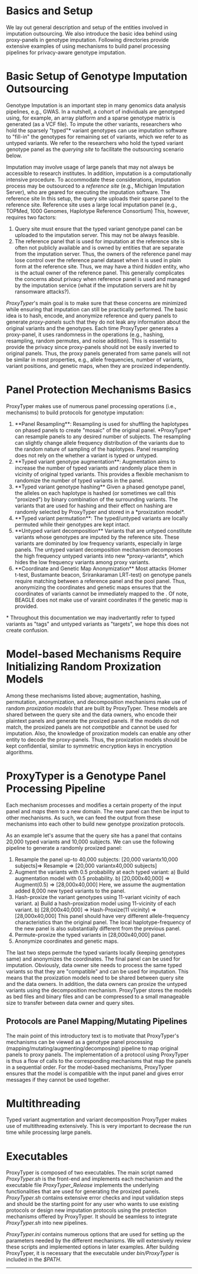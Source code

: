 # Basics and Setup 

We lay out general description and setup of the entities involved in imputation outsourcing. We also introduce the basic idea behind using proxy-panels in genotype imputation. Following directories provide extensive examples of using mechanisms to build panel processing pipelines for privacy-aware genotype imputation.

# Basic Setup of Genotype Imputation Outsourcing

Genotype Imputation is an important step in many genomics data analysis pipelines, e.g., GWAS. In a nutshell, a cohort of individuals are genotyped using, for example, an array platform and a sparse genotype matrix is generated (as a VCF file). To impute the other variants, researchers who hold the sparsely "typed"* variant genotypes can use imputation software to "fill-in" the genotypes for remaining set of variants, which we refer to as untyped variants. We refer to the researchers who hold the typed variant genotype panel as the *querying site* to facilitate the outsourcing scenario below.

Imputation may involve usage of large panels that may not always be accessible to research institutes. In addition, imputation is a computationally intensive procedure. To accommodate these considerations, imputation process may be outsourced to a *reference site* (e.g., Michigan Imputation Server), who are geared for executing the imputation software. The reference site In this setup, the query site uploads their sparse panel to the reference site. Reference site uses a large local imputation panel (e.g., TOPMed, 1000 Genomes, Haplotype Reference Consortium) This, however, requires two factors:

1) Query site must ensure that the typed variant genotype panel can be uploaded to the imputation server. This may not be always feasible.
2) The reference panel that is used for imputation at the reference site is often not publicly available and is owned by entities that are separate from the imputation server. Thus, the owners of the reference panel may lose control over the reference panel dataset when it is used in plain form at the reference site. Thus, we may have a third *hidden* entity, who is the actual owner of the reference panel. This generally complicates the concerns about privacy when reference panel is used and managed by the imputation service (what if the imputation servers are hit by ransomware attacks?).  

*ProxyTyper*'s main goal is to make sure that these concerns are minimized while ensuring that imputation can still be practically performed. The basic idea is to hash, encode, and anonymize reference and query panels to generate *proxy-panels* such that they do not leak any information about the original variants and the genotypes. Each time ProxyTyper generates a proxy-panel, it uses randomness in the operations (e.g., hashing, resampling, random permutes, and noise addition). This is essential to provide the privacy since proxy-panels should not be easily inverted to original panels. Thus, the proxy panels generated from same panels will not be similar in most properties, e.g., allele frequencies, number of variants, variant positions, and genetic maps, when they are proxized independently.

# Panel Protection Mechanisms Basics

ProxyTyper makes use of numerous panel processing operations (i.e., mechanisms) to build protocols for genotype imputation:

<ol>
<li> **Panel Resampling**: Resampling is used for shuffling the haplotypes on phased panels to create "mosaic" of the original panel. *ProxyTyper* can resample panels to any desired number of subjects. The resampling can slightly change allele frequency distribution of the variants due to the random nature of sampling of the haplotypes. Panel resampling does not rely on the whether a variant is typed or untyped. 
<li> **Typed variant genotype augmentation**: Augmentation aims to increase the number of typed variants and randomly place them in vicinity of original typed variants. This provides a flexible mechanism to randomize the number of typed variants in the panel.
<li> **Typed variant genotype hashing** Given a phased genotype panel, the alleles on each haplotype is hashed (or sometimes we call this "proxized") by binary combination of the surrounding variants. The variants that are used for hashing and their effect on hashing are randomly selected by ProxyTyper and stored in a *proxization model*.
<li> **Typed variant permutation**: The typed/untyped variants are locally permuted while their genotypes are kept intact. 
<li> **Untyped variant decomposition** Variants that are untyped constitute variants whose genotypes are imputed by the reference site. These variants are dominated by low frequency variants, especially in large panels. The untyped variant decomposition mechanism decomposes the high frequency untyped variants into new *proxy-variants*, which hides the low frequency variants among proxy variants. 
<li> **Coordinate and Genetic Map Anonymization** Most attacks (Homer t-test, Bustamante beacon, Srirankaraman LRT-test) on genotype panels require matching between a reference panel and the pool panel. Thus, anonymizing the coordinates and genetic maps ensures that the coordinates of variants cannot be immediately mapped to the . Of note, BEAGLE does not make use of varaint coordinates if the genetic map is provided.
</ol>
* Throughout this documentation we may inadvertantly refer to typed variants as "tags" and untyped variants as "targets", we hope this does not create confusion.

# Model-based Mechanisms Require Initializing Random Proxization Models

Among these mechanisms listed above; augmentation, hashing, permutation, anonymization, and decomposition mechanisms make use of random *proxization models* that are built by ProxyTyper. These models are shared between the query site and the data owners, who encode their plaintext panels and generate the proxized panels. If the models do not match, the proxized panels are not *compatible* and cannot be used for imputation. Also, the knowledge of proxization models can enable any other entity to decode the proxy-panels. Thus, the proxization models should be kept confidential, similar to symmetric encryption keys in encryption algorithms.

# ProxyTyper is a Genotype Panel Processing Pipeline

Each mechanism processes and modifies a certain property of the input panel and *maps* them to a new domain. The new panel can then be input to other mechanisms. As such, we can feed the output from these mechanisms into each other to build new genotype proxization protocols. 

As an example let's assume that the query site has a panel that contains 20,000 typed variants and 10,000 subjects. We can use the following pipeline to generate a randomly proxized panel:
1. Resample the panel up-to 40,000 subjects:
 [20,000 variantx10,000 subjects]=> Resample => [20,000 variantx40,000 subjects]
2. Augment the variants with 0.5 probability at each typed variant:
a) Build augmentation model with 0.5 probability.
b) [20,000x40,000] => Augment(0.5) => [28,000x40,000]
Here, we assume the augmentation added 8,000 new typed variants to the panel.
3. Hash-proxize the variant genotypes using 11-variant vicinity of each variant.
a) Build a hash-proxization model using 11-vicinity of each variant.
b) [28,000x40,000] => Hash-Proxize(11 vicinity) => [28,000x40,000]
This panel should have very different allele-frequency characteristics than the original panel. The local haplotype-frequency of the new panel is also substantially different from the previous panel.
4. Permute-proxize the typed variants in [28,000x40,000] panel.
5. Anonymize coordinates and genetic maps.

The last two steps permute the typed variants locally (keeping genotypes same) and anonymizes the coordinates. The final panel can be used for imputation.
Obviously, data owner site needs to process the same typed variants so that they are "compatible" and can be used for imputation. This means that the proxization models need to be shared between query site and the data owners. In addition, the data owners can proxize the untyped variants using the decomposition mechanism. ProxyTyper stores the models as bed files and binary files and can be compressed to a small manageable size to transfer between data owner and query sites.

## Protocols are Panel Mapping/Mutating Pipelines 

The main point of this introductory text is to motivate that ProxyTyper's mechanisms can be viewed as a genotype panel processing (mapping/mutating/augmenting/decomposing) pipeline to map original panels to proxy panels. The implementation of a protocol using ProxyTyper is thus a flow of calls to the corresponding mechanisms that map the panels in a sequential order. For the model-based mechanisms, ProxyTyper ensures that the model is compatible with the input panel and gives error messages if they cannot be used together. 

# Multithreading

Typed variant augmentation and variant decomposition ProxyTyper makes use of multithreading extensively. This is very important to decrease the run time while processing large panels.

# Executables 

ProxyTyper is composed of two executables. The main script named *ProxyTyper.sh* is the front-end and implements each mechanism and the executable file *ProxyTyper_Release* implements the underlying functionalities that are used for generating the proxized panels. *ProxyTyper.sh* contains extensive error checks and input validation steps and should be the starting point for any user who wants to use existing protocols or design new imputation protocols using the protection mechanisms offered by ProxyTyper. It should be seamless to integrate *ProxyTyper.sh* into new pipelines.

*ProxyTyper.ini* contains numerous options that are used for setting up the parameters needed by the different mechanisms. We will extensively review these scripts and implemented options in later examples. After building ProxyTyper, it is necessary that the executable under *bin/ProxyTyper* is included in the *$PATH*.

---

